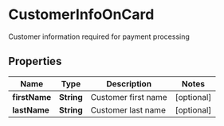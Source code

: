 

# CustomerInfoOnCard

Customer information required for payment processing
## Properties

Name | Type | Description | Notes
------------ | ------------- | ------------- | -------------
**firstName** | **String** | Customer first name |  [optional]
**lastName** | **String** | Customer last name |  [optional]



